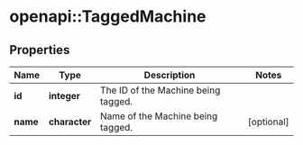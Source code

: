 # openapi::TaggedMachine

## Properties
Name | Type | Description | Notes
------------ | ------------- | ------------- | -------------
**id** | **integer** | The ID of the Machine being tagged. | 
**name** | **character** | Name of the Machine being tagged. | [optional] 


